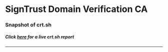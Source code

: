 # SignTrust Domain Verification CA
### Snapshot of crt.sh
##### Click [here](https://crt.sh/?q=C02BD342CD70128DA58E46E0F4C6464A045ABDA0285DDE52B13F09293FDA646F) for a live crt.sh report

---

